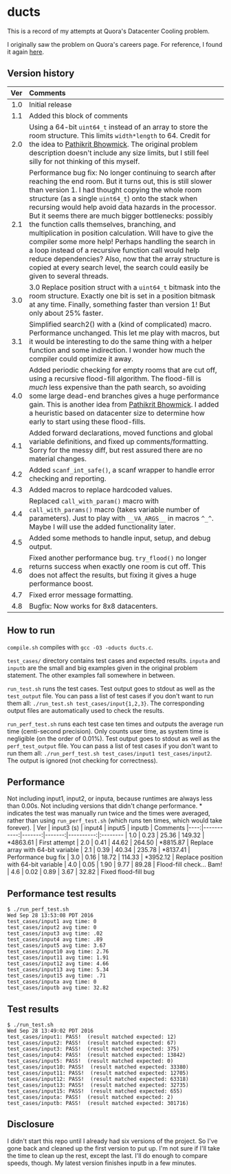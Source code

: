 # ducts
This is a record of my attempts at Quora's Datacenter Cooling problem.

I originally saw the problem on Quora's careers page.
For reference, I found it again [here](http://www.businessinsider.com/heres-the-test-you-have-to-pass-to-work-at-quora-silicon-valleys-hot-new-86-million-startup-2010-4).


## Version history
| Ver | Comments
|----:| :----
| 1.0 | Initial release
| 1.1 | Added this block of comments
| 2.0 | Using a 64-bit `uint64_t` instead of an array to store the room structure. This limits `width*length` to 64. Credit for the idea to [Pathikrit Bhowmick](https://github.com/pathikrit/Quora-Challenges/). The original problem description doesn't include any size limits, but I still feel silly for not thinking of this myself.
| 2.1 | Performance bug fix: No longer continuing to search after reaching the end room.  But it turns out, this is still slower than version 1.  I had thought copying the whole room structure (as a single `uint64_t`) onto the stack when recursing would help avoid data hazards in the processor.  But it seems there are much bigger bottlenecks: possibly the function calls themselves, branching, and multiplication in position calculation.  Will have to give the compiler some more help!  Perhaps handling the search in a loop instead of a recursive function call would help reduce dependencies?  Also, now that the array structure is copied at every search level, the search could easily be given to several threads.
| 3.0 | 3.0 Replace position struct with a `uint64_t` bitmask into the room structure. Exactly one bit is set in a position bitmask at any time. Finally, something faster than version 1! But only about 25% faster.
| 3.1 | Simplified search2() with a (kind of complicated) macro. Performance unchanged. This let me play with macros, but it would be interesting to do the same thing with a helper function and some indirection. I wonder how much the compiler could optimize it away.
| 4.0 | Added periodic checking for empty rooms that are cut off, using a recursive flood-fill algorithm. The flood-fill is *much* less expensive than the path search, so avoiding some large dead-end branches gives a huge performance gain. This is another idea from [Pathikrit Bhowmick](https://github.com/pathikrit/Quora-Challenges/). I added a heuristic based on datacenter size to determine how early to start using these flood-fills.
| 4.1 | Added forward declarations, moved functions and global variable definitions, and fixed up comments/formatting.  Sorry for the messy diff, but rest assured there are no material changes.
| 4.2 | Added `scanf_int_safe()`, a scanf wrapper to handle error checking and reporting.
| 4.3 | Added macros to replace hardcoded values.
| 4.4 | Replaced `call_with_param()` macro with `call_with_params()` macro (takes variable number of parameters).  Just to play with `__VA_ARGS__` in macros `^_^`.  Maybe I will use the added functionality later.
| 4.5 | Added some methods to handle input, setup, and debug output.
| 4.6 | Fixed another performance bug. `try_flood()` no longer returns success when exactly one room is cut off. This does not affect the results, but fixing it gives a huge performance boost.
| 4.7 | Fixed error message formatting.
| 4.8 | Bugfix: Now works for 8x8 datacenters.


## How to run
`compile.sh` compiles with `gcc -O3 -oducts ducts.c`.

`test_cases/` directory contains test cases and expected results.  `inputa` and `inputb` are the small and big examples given in the original problem statement.  The other examples fall somewhere in between.

`run_test.sh` runs the test cases.  Test output goes to stdout as well as the `test_output` file.  You can pass a list of test cases if you don't want to run them all: `./run_test.sh test_cases/input{1,2,3}`.  The corresponding output files are automatically used to check the results.

`run_perf_test.sh` runs each test case ten times and outputs the average run time (centi-second precision).  Only counts user time, as system time is negligible (on the order of 0.01%).  Test output goes to stdout as well as the `perf_test_output` file.  You can pass a list of test cases if you don't want to run them all: `./run_perf_test.sh test_cases/input1 test_cases/input2`.  The output is ignored (not checking for correctness).


## Performance
Not including input1, input2, or inputa, because runtimes are always less than 0.00s.
Not including versions that didn't change performance.
\* indicates the test was manually run twice and the times were averaged, rather than
using `run_perf_test.sh` (which runs ten times, which would take forever).
| Ver | input3 (s) | input4 | input5 | inputb    | Comments
|----:|-----------:|-------:|-------:|----------:|:--------
| 1.0 |       0.23 |  25.36 | 149.32 | \*4863.61 | First attempt
| 2.0 |       0.41 |  44.62 | 264.50 | \*8815.87 | Replace array with 64-bit variable
| 2.1 |       0.39 |  40.34 | 235.78 | \*8137.41 | Performance bug fix
| 3.0 |       0.16 |  18.72 | 114.33 | \*3952.12 | Replace position with 64-bit variable
| 4.0 |       0.05 |   1.90 |   9.77 |     89.28 | Flood-fill check... Bam!
| 4.6 |       0.02 |   0.89 |   3.67 |     32.82 | Fixed flood-fill bug


## Performance test results
```
$ ./run_perf_test.sh
Wed Sep 28 13:53:08 PDT 2016
test_cases/input1 avg time: 0
test_cases/input2 avg time: 0
test_cases/input3 avg time: .02
test_cases/input4 avg time: .89
test_cases/input5 avg time: 3.67
test_cases/input10 avg time: 2.76
test_cases/input11 avg time: 1.91
test_cases/input12 avg time: 4.66
test_cases/input13 avg time: 5.34
test_cases/input15 avg time: .71
test_cases/inputa avg time: 0
test_cases/inputb avg time: 32.82
```


## Test results
```
$ ./run_test.sh
Wed Sep 28 13:49:02 PDT 2016
test_cases/input1: PASS!  (result matched expected: 12)
test_cases/input2: PASS!  (result matched expected: 67)
test_cases/input3: PASS!  (result matched expected: 375)
test_cases/input4: PASS!  (result matched expected: 13842)
test_cases/input5: PASS!  (result matched expected: 0)
test_cases/input10: PASS!  (result matched expected: 33380)
test_cases/input11: PASS!  (result matched expected: 12705)
test_cases/input12: PASS!  (result matched expected: 63318)
test_cases/input13: PASS!  (result matched expected: 32735)
test_cases/input15: PASS!  (result matched expected: 655)
test_cases/inputa: PASS!  (result matched expected: 2)
test_cases/inputb: PASS!  (result matched expected: 301716)
```


## Disclosure
I didn't start this repo until I already had six versions of the project.  So I've gone back and cleaned up the first version to put up.  I'm not sure if I'll take the time to clean up the rest, except the last.  I'll do enough to compare speeds, though.  My latest version finishes inputb in a few minutes.

